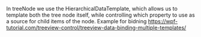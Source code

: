 In treeNode we use the HierarchicalDataTemplate, which allows us to template both the tree node itself, while controlling which property to use as a source for child items of the node.
Example for bidning 
https://wpf-tutorial.com/treeview-control/treeview-data-binding-multiple-templates/